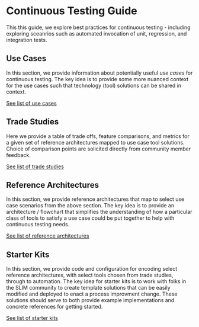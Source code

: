 # Continuous Testing Guide

This this guide, we explore best practices for continuous testing - including exploring sceanrios such as automated invocation of unit, regression, and integration tests.

## Use Cases

In this section, we provide information about potentially useful *use cases* for continuous testing. The key idea is to provide some more nuanced context for the use cases such that technology (tool) solutions can be shared in context. 

[See list of use cases](use-cases/README.md)

## Trade Studies

Here we provide a table of trade offs, feature comparisons, and metrics for a given set of reference architectures mapped to use case tool solutions. Choice of comparison points are solicited directly from community member feedback.

[See list of trade studies](trade-studies/README.md)

## Reference Architectures

In this section, we provide reference architectures that map to select use case scenarios from the above section. The key idea is to provide an architecture / flowchart that simplifies the understanding of how a particular class of tools to satisfy a use case could be put together to help with continuous testing needs. 

[See list of reference architectures](reference-architectures/README.md)

## Starter Kits

In this section, we provide code and configuration for encoding select reference architectures, with select tools chosen from trade studies, through to automation. The key idea for starter kits is to work with folks in the SLIM community to create template solutions that can be easily modified and deployed to enact a process improvment change. These solutions should serve to both provide example implementations and concrete references for getting started. 

[See list of starter kits](starter-kits/README.md)
